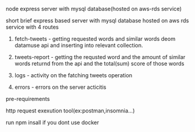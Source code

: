 node express server with mysql database(hosted on aws-rds service) 

short brief
express based server with mysql database hosted on aws rds service with 4 routes

1. fetch-tweets - getting requested words and similar words deom datamuse api and inserting into relevant collection.

2. tweets-report - getting the requsted word and the amount of similar words returnd from the api and the total(sum) score of those words

3. logs - activity on the fatching tweets operation

4. errors - errors on the server acticitis

pre-requirements

http request exexution tool(ex:postman,insomnia...) 

run npm insall if you dont use docker
